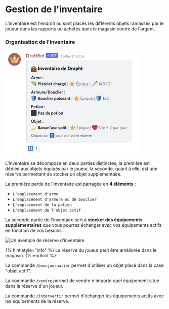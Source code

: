 # Gestion de l'inventaire

L'inventaire est l'endroit où sont placés les différents objets ramassés par le joueur dans les rapports ou achetés dans le magasin contre de l'argent.

### Organisation de l'inventaire



![Un exemple d'inventaire d'un joueur](<../.gitbook/assets/image (68).png>)

L'inventaire se décompose en deux parties distinctes, la première est dédiée aux objets équipés par le joueur, la seconde, quant à elle, est une réserve permettant de stocker un objet supplémentaire.

La première partie de l'inventaire est partagée en **4 éléments** :

* `L'emplacement d'arme`
* `L'emplacement d'armure ou de bouclier`
* `L'emplacement de la potion`
* `L'emplacement de l'objet actif`

La seconde partie de l'inventaire sert à **stocker des équipements supplémentaires** que vous pourrez échanger avec vos équipements actifs en fonction de vos besoins.

![Un exemple de réserve d'inventaire](https://media.discordapp.net/attachments/429765574923649025/899778710331334676/unknown.png)

{% hint style="info" %}
La réserve du joueur peut être améliorée dans le magasin.
{% endhint %}

La commande `/bonujournalier` permet d'utiliser un objet placé dans la case "objet actif".

La commande `/vendre` permet de vendre n'importe quel équipement situé dans la réserve d'un joueur.

La commande `/intervertir` permet d'échanger les équipements actifs avec les équipements de la réserve.
